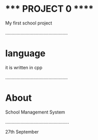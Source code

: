 
# *** PROJECT 0 ****

My first school project

.................................................
# language
it is written in cpp

.................................................
# About 

School Management System

..................................................

27th September 